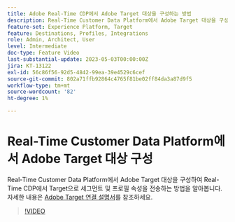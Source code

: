 ```yaml
---
title: Adobe Real-Time CDP에서 Adobe Target 대상을 구성하는 방법
description: Real-Time Customer Data Platform에서 Adobe Target 대상을 구성하여 Real-Time CDP에서 Target으로 세그먼트 및 프로필 속성을 전송하는 방법을 알아봅니다.
feature-set: Experience Platform, Target
feature: Destinations, Profiles, Integrations
role: Admin, Architect, User
level: Intermediate
doc-type: Feature Video
last-substantial-update: 2023-05-03T00:00:00Z
jira: KT-13122
exl-id: 56c86f56-92d5-4842-99ea-39e4529c6cef
source-git-commit: 802a71ffb92864c4765f81be02ff84da3a87d9f5
workflow-type: tm+mt
source-wordcount: '82'
ht-degree: 1%

---
```


# Real-Time Customer Data Platform에서 Adobe Target 대상 구성

Real-Time Customer Data Platform에서 Adobe Target 대상을 구성하여 Real-Time CDP에서 Target으로 세그먼트 및 프로필 속성을 전송하는 방법을 알아봅니다. 자세한 내용은 [Adobe Target 연결 설명서](https://experienceleague.adobe.com/docs/experience-platform/destinations/catalog/personalization/adobe-target-connection.html?lang=ko)를 참조하세요.

>[!VIDEO](https://video.tv.adobe.com/v/3449800/?learn=on&captions=kor)
